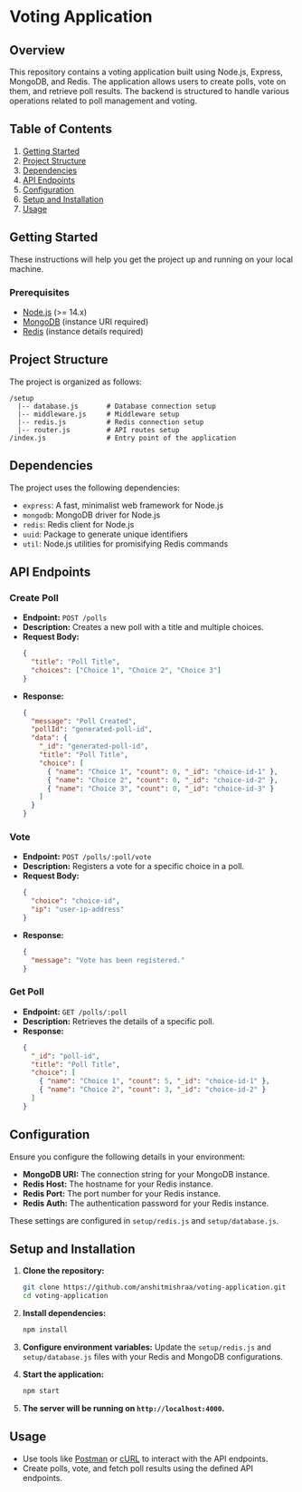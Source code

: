 # Voting Application

## Overview

This repository contains a voting application built using Node.js, Express, MongoDB, and Redis. The application allows users to create polls, vote on them, and retrieve poll results. The backend is structured to handle various operations related to poll management and voting.

## Table of Contents

1. [Getting Started](#getting-started)
2. [Project Structure](#project-structure)
3. [Dependencies](#dependencies)
4. [API Endpoints](#api-endpoints)
5. [Configuration](#configuration)
6. [Setup and Installation](#setup-and-installation)
7. [Usage](#usage)

## Getting Started

These instructions will help you get the project up and running on your local machine.

### Prerequisites

- [Node.js](https://nodejs.org/) (>= 14.x)
- [MongoDB](https://www.mongodb.com/) (instance URI required)
- [Redis](https://redis.io/) (instance details required)

## Project Structure

The project is organized as follows:

```
/setup
  |-- database.js       # Database connection setup
  |-- middleware.js     # Middleware setup
  |-- redis.js          # Redis connection setup
  |-- router.js         # API routes setup
/index.js               # Entry point of the application
```

## Dependencies

The project uses the following dependencies:

- `express`: A fast, minimalist web framework for Node.js
- `mongodb`: MongoDB driver for Node.js
- `redis`: Redis client for Node.js
- `uuid`: Package to generate unique identifiers
- `util`: Node.js utilities for promisifying Redis commands

## API Endpoints

### Create Poll

- **Endpoint:** `POST /polls`
- **Description:** Creates a new poll with a title and multiple choices.
- **Request Body:**
  ```json
  {
    "title": "Poll Title",
    "choices": ["Choice 1", "Choice 2", "Choice 3"]
  }
  ```
- **Response:**
  ```json
  {
    "message": "Poll Created",
    "pollId": "generated-poll-id",
    "data": {
      "_id": "generated-poll-id",
      "title": "Poll Title",
      "choice": [
        { "name": "Choice 1", "count": 0, "_id": "choice-id-1" },
        { "name": "Choice 2", "count": 0, "_id": "choice-id-2" },
        { "name": "Choice 3", "count": 0, "_id": "choice-id-3" }
      ]
    }
  }
  ```

### Vote

- **Endpoint:** `POST /polls/:poll/vote`
- **Description:** Registers a vote for a specific choice in a poll.
- **Request Body:**
  ```json
  {
    "choice": "choice-id",
    "ip": "user-ip-address"
  }
  ```
- **Response:**
  ```json
  {
    "message": "Vote has been registered."
  }
  ```

### Get Poll

- **Endpoint:** `GET /polls/:poll`
- **Description:** Retrieves the details of a specific poll.
- **Response:**
  ```json
  {
    "_id": "poll-id",
    "title": "Poll Title",
    "choice": [
      { "name": "Choice 1", "count": 5, "_id": "choice-id-1" },
      { "name": "Choice 2", "count": 3, "_id": "choice-id-2" }
    ]
  }
  ```

## Configuration

Ensure you configure the following details in your environment:

- **MongoDB URI:** The connection string for your MongoDB instance.
- **Redis Host:** The hostname for your Redis instance.
- **Redis Port:** The port number for your Redis instance.
- **Redis Auth:** The authentication password for your Redis instance.

These settings are configured in `setup/redis.js` and `setup/database.js`.

## Setup and Installation

1. **Clone the repository:**
   ```bash
   git clone https://github.com/anshitmishraa/voting-application.git
   cd voting-application
   ```

2. **Install dependencies:**
   ```bash
   npm install
   ```

3. **Configure environment variables:** Update the `setup/redis.js` and `setup/database.js` files with your Redis and MongoDB configurations.

4. **Start the application:**
   ```bash
   npm start
   ```

5. **The server will be running on `http://localhost:4000`.**

## Usage

- Use tools like [Postman](https://www.postman.com/) or [cURL](https://curl.se/) to interact with the API endpoints.
- Create polls, vote, and fetch poll results using the defined API endpoints.
